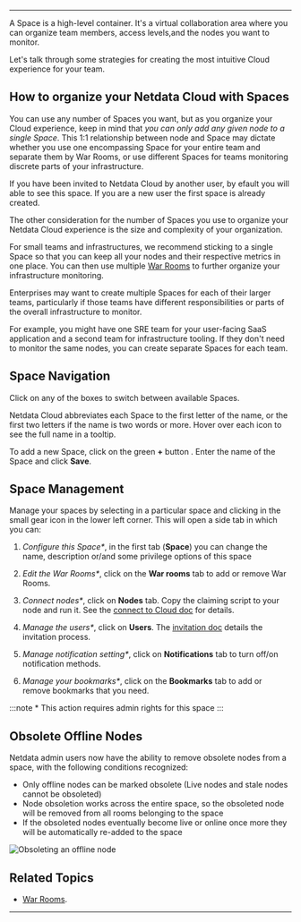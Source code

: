 <!--
title: "Spaces"
sidebar_label: "Spaces"
custom_edit_url: "https://github.com/netdata/learn/blob/master/docs/concepts/netdata-cloud/spaces.md"
sidebar_position: 4
learn_status: "Published"
learn_topic_type: "Concepts"
learn_rel_path: "netdata-cloud"
learn_docs_purpose: "Present the purpose of Spaces"
learn_repo_doc: "True"
-->


**********************************************************************

A Space is a high-level container. It's a virtual collaboration area  where you can organize team members, access levels,and the
nodes you want to monitor.

Let's talk through some strategies for creating the most intuitive Cloud experience for your team.

## How to organize your Netdata Cloud with Spaces

You can use any number of Spaces you want, but as you organize your Cloud experience, keep in mind that _you can only
add any given node to a single Space_. This 1:1 relationship between node and Space may dictate whether you use one
encompassing Space for your entire team and separate them by War Rooms, or use different Spaces for teams monitoring
discrete parts of your infrastructure.

If you have been invited to Netdata Cloud by another user, by efault you will able to see this space. If you are a new
user the first space is already created.

The other consideration for the number of Spaces you use to organize your Netdata Cloud experience is the size and
complexity of your organization.

For small teams and infrastructures, we recommend sticking to a single Space so that you can keep all your nodes and their
respective metrics in one place. You can then use multiple [War Rooms](/docs/cloud/war-rooms) to further organize your
infrastructure monitoring.

Enterprises may want to create multiple Spaces for each of their larger teams, particularly if those teams have
different responsibilities or parts of the overall infrastructure to monitor. 

For example, you might have one SRE team
for your user-facing SaaS application and a second team for infrastructure tooling. If they don't need to monitor the
same nodes, you can create separate Spaces for each team.

## Space Navigation

Click on any of the boxes to switch between available Spaces.

Netdata Cloud abbreviates each Space to the first letter of the name, or the first two letters if the name is two words
or more. Hover over each icon to see the full name in a tooltip.

To add a new Space, click on the green **+** button . Enter the name of the Space and click **Save**.


## Space Management

Manage your spaces by selecting in a particular space and clicking in the small gear icon in the lower left corner. This
will open a side tab in which you can:

1. _Configure this Space*_, in the first tab (**Space**) you can change the name, description or/and some privilege
   options of this space

2. _Edit the War Rooms*_, click on the **War rooms** tab to add or remove War Rooms.

3. _Connect nodes*_, click on **Nodes** tab. Copy the claiming script to your node and run it. See the
   [connect to Cloud doc](/docs/agent/claim) for details.

4. _Manage the users*_, click on **Users**. The [invitation doc](/docs/cloud/manage/invite-your-team)
   details the invitation process.

5. _Manage notification setting*_, click on **Notifications** tab to turn off/on notification methods.

6. _Manage your bookmarks*_, click on the **Bookmarks** tab to add or remove bookmarks that you need.

:::note \* This action requires admin rights for this space
:::

## Obsolete Offline Nodes

Netdata admin users now have the ability to remove obsolete nodes from a space, with the following conditions recognized:

- Only offline nodes can be marked obsolete (Live nodes and stale nodes cannot be obsoleted)
- Node obsoletion works across the entire space, so the obsoleted node will be removed from all rooms belonging to the
  space
- If the obsoleted nodes eventually become live or online once more they will be automatically re-added to the space

![Obsoleting an offline node](https://user-images.githubusercontent.com/24860547/173087202-70abfd2d-f0eb-4959-bd0f-74aeee2a2a5a.gif)

## Related Topics

- [War Rooms](/docs/cloud/war-rooms).
*******************************************************************************
